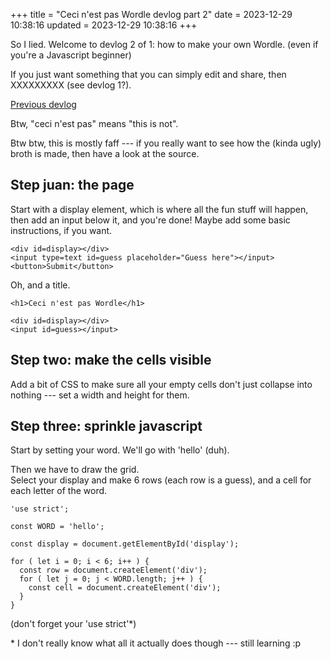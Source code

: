 +++
title = "Ceci n'est pas Wordle devlog part 2"
date = 2023-12-29 10:38:16
updated = 2023-12-29 10:38:16
+++

So I lied.
Welcome to devlog 2 of 1:
how to make your own Wordle.
(even if you're a Javascript beginner)

If you just want something that you can simply edit and share,
then XXXXXXXXX (see devlog 1?).

[Previous devlog](@/not-wordle.md)

Btw, "ceci n'est pas" means "this is not".

Btw btw, this is mostly faff ---
if you really want to see how the
(kinda ugly) broth is made,
then have a look at the source.

## Step juan: the page

Start with a display element,
which is where all the fun stuff will happen,
then add an input below it,
and you're done!
Maybe add some basic instructions, if you want.

```
<div id=display></div>
<input type=text id=guess placeholder="Guess here"></input>
<button>Submit</button>
```

Oh, and a title.

```
<h1>Ceci n'est pas Wordle</h1>

<div id=display></div>
<input id=guess></input>
```

## Step two: make the cells visible

Add a bit of CSS to make sure all your empty cells
don't just collapse into nothing ---
set a width and height for them.

## Step three: sprinkle javascript

Start by setting your word.
We'll go with 'hello' (duh).

Then we have to draw the grid. \
Select your display and make 6 rows
(each row is a guess),
and a cell for each letter of the word.

```
'use strict';

const WORD = 'hello';

const display = document.getElementById('display');

for ( let i = 0; i < 6; i++ ) {
  const row = document.createElement('div');
  for ( let j = 0; j < WORD.length; j++ ) {
    const cell = document.createElement('div');
  }
}
```

(don't forget your 'use strict'*)

\* I don't really know what all it actually does though ---
still learning :p
